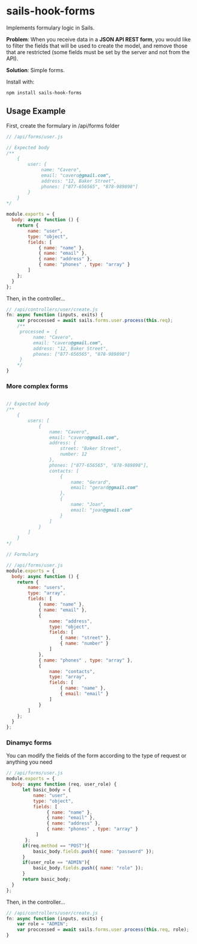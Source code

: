 sails-hook-forms
==================

Implements formulary logic in Sails.

**Problem**: When you receive data in a **JSON API REST form**, you would like to filter the fields that will be used to create the model, and remove those that are restricted (some fields must be set by the server and not from the API).

**Solution**: Simple forms.

Install with:

    npm install sails-hook-forms

## Usage Example


First, create the formulary in /api/forms folder

```js
// /api/forms/user.js

// Expected body
/**
    {
        user: {
             name: "Cavero",
             email: "cavero@gmail.com",
             address: "12, Baker Street",
             phones: ["877-656565", "878-989898"]
        }
    }
*/

module.exports = {
  body: async function () {
    return {
        name: "user",
        type: "object",
        fields: [
            { name: "name" },
            { name: "email" },
            { name: "address" },
            { name: "phones" , type: "array" }
        ]
    };
  }
};
```

Then, in the controller...

```js
// /api/controllers/user/create.js
fn: async function (inputs, exits) {
    var proccessed = await sails.forms.user.process(this.req);
    /**
     processed =  {
          name: "Cavero",
          email: "cavero@gmail.com",
          address: "12, Baker Street",
          phones: ["877-656565", "878-989898"]
     }
    */
}
```


### More complex forms

```js

// Expected body
/**
    {
        users: [
            {
                name: "Cavero",
                email: "cavero@gmail.com",
                address: {
                    street: "Baker Street",
                    number: 12
                },
                phones: ["877-656565", "878-989898"],
                contacts: [
                    {
                        name: "Gerard",
                        email: "gerard@gmail.com"
                    },
                    {
                        name: "Joan",
                        email: "joan@gmail.com"
                    }
                ]
            }
        ]
    }
*/

// Formulary

// /api/forms/user.js
module.exports = {
  body: async function () {
    return {
        name: "users",
        type: "array",
        fields: [
            { name: "name" },
            { name: "email" },
            { 
                name: "address",
                type: "object",
                fields: [
                    { name: "street" },
                    { name: "number" }
                ]
            },
            { name: "phones" , type: "array" },
            { 
                name: "contacts", 
                type: "array",
                fields: [
                    { name: "name" },
                    { email: "email" }
                ]
            }
        ]
    };
  }
};
```

### Dinamyc forms
You can modify the fields of the form according to the type of request or anything you need

```js
// /api/forms/user.js
module.exports = {
  body: async function (req, user_role) {
      let basic_body = {
          name: "user",
          type: "object",
          fields: [
               { name: "name" },
               { name: "email" },
               { name: "address" },
               { name: "phones" , type: "array" }
           ]
       };
      if(req.method == "POST"){
          basic_body.fields.push({ name: "password" });
      }
      if(user_role == "ADMIN"){
          basic_body.fields.push({ name: "role" });
      }
      return basic_body;
  }
};
```

Then, in the controller...

```js
// /api/controllers/user/create.js
fn: async function (inputs, exits) {
    var role = "ADMIN";
    var proccessed = await sails.forms.user.process(this.req, role);
}
```